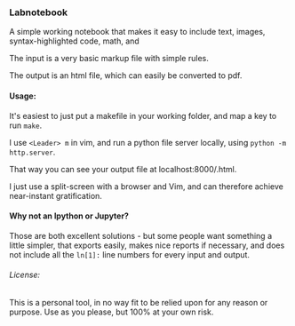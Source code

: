 ### Labnotebook

A simple working notebook that makes it easy to include text, images,
syntax-highlighted code, math, and 

The input is a very basic markup file with simple rules.

The output is an html file, which can easily be converted to pdf.

#### Usage:

It's easiest to just put a makefile in your working folder, and map a key to run
`make`.

I use `<Leader> m` in vim, and run a python file server locally, using `python
-m http.server`.

That way you can see your output file at localhost:8000/<yourfile>.html.

I just use a split-screen with a browser and Vim, and can therefore achieve
near-instant gratification.

#### Why not an Ipython or Jupyter?

Those are both excellent solutions - but some people want something a little
simpler, that exports easily, makes nice reports if necessary, and does not
include all the `ln[1]:` line numbers for every input and output.

###### License:

This is a personal tool, in no way fit to be relied upon for any reason or
purpose. Use as you please, but 100% at your own risk.
